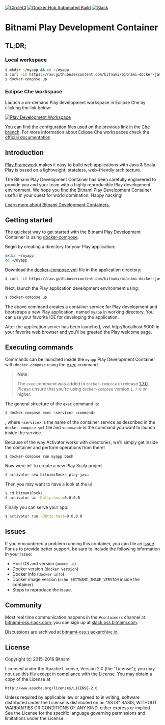 [![CircleCI](https://circleci.com/gh/bitnami/bitnami-docker-java-play/tree/master.svg?style=shield)](https://circleci.com/gh/bitnami/bitnami-docker-java-play/tree/master)
[![Docker Hub Automated Build](http://container.checkforupdates.com/badges/bitnami/java-play)](https://hub.docker.com/r/bitnami/java-play/)
[![Slack](http://slack.oss.bitnami.com/badge.svg)](http://slack.oss.bitnami.com)

# Bitnami Play Development Container

## TL;DR;

### Local workspace

```bash
$ mkdir ~/myapp && cd ~/myapp
$ curl -LO https://raw.githubusercontent.com/bitnami/bitnami-docker-java-play/master/docker-compose.yml
$ docker-compose up
```

### Eclipse Che workspace

Launch a on-demand Play development workspace in Eclipse Che by clicking the link below:

[![Play Development Workspace](http://beta.codenvy.com/factory/resources/codenvy-contribute.svg)](https://beta.codenvy.com/f/?url=https%3A%2F%2Fgithub.com%2Fbitnami%2Fbitnami-docker-java-play%2Ftree%2Fche)

You can find the configuration files used on the previous link in the [Che branch](https://github.com/bitnami/bitnami-docker-java-play/tree/che). For more information about Eclipse Che workspaces check the [official documentation](https://eclipse-che.readme.io/docs/introduction).

## Introduction

[Play Framework](https://www.playframework.com) makes it easy to build web applications with Java & Scala. Play is based on a lightweight, stateless, web-friendly architecture.

The Bitnami Play Development Container has been carefully engineered to provide you and your team with a highly reproducible Play development environment. We hope you find the Bitnami Play Development Container useful in your quest for world domination. Happy hacking!

[Learn more about Bitnami Development Containers.](https://docs.bitnami.com/containers/how-to/use-bitnami-development-containers/)

## Getting started

The quickest way to get started with the Bitnami Play Development Container is using [docker-compose](https://docs.docker.com/compose/).

Begin by creating a directory for your Play application:

```bash
mkdir ~/myapp
cd ~/myapp
```

Download the [docker-compose.yml](https://raw.githubusercontent.com/bitnami/bitnami-docker-java-play/master/docker-compose.yml) file in the application directory:

```bash
$ curl -LO https://raw.githubusercontent.com/bitnami/bitnami-docker-java-play/master/docker-compose.yml
```

Next, launch the Play application development environment using:

```bash
$ docker-compose up
```

The above command creates a container service for Play development and bootstraps a new Play application, named `myapp` in working directory. You can use your favorite IDE for developing the application.

After the application server has been launched, visit http://localhost:9000 in your favorite web browser and you'll be greeted the Play welcome page.

## Executing commands

Commands can be launched inside the `myapp` Play Development Container with `docker-compose` using the [exec](https://docs.docker.com/compose/reference/exec/) command.

> **Note**:
>
> The `exec` command was added to `docker-compose` in release [1.7.0](https://github.com/docker/compose/blob/master/CHANGELOG.md#170-2016-04-13). Please ensure that you're using `docker-compose` version `1.7.0` or higher.

The general structure of the `exec` command is:

```bash
$ docker-compose exec <service> <command>
```

, where `<service>` is the name of the container service as described in the `docker-compose.yml` file and `<command>` is the command you want to launch inside the service.

Because of the way Activator works with directories, we'll simply get inside the container and perform operations from there!

```bash
$ docker-compose run myapp bash
```

Now were in! To create a new Play Scala project

```bash
$ activator new bitnamiRocks play-java
```

Then you may want to have a look at the ui

```bash
$ cd bitnamiRocks
$ activator ui -Dhttp.host=0.0.0.0
```

Finally you can serve your app:

```bash
$ activator run -Dhttp.host=0.0.0.0
```

## Issues

If you encountered a problem running this container, you can file an [issue](../../issues/new). For us to provide better support, be sure to include the following information in your issue:

- Host OS and version (`uname -a`)
- Docker version (`docker version`)
- Docker info (`docker info`)
- Docker image version (`echo $BITNAMI_IMAGE_VERSION` inside the container)
- Steps to reproduce the issue.

## Community

Most real time communication happens in the `#containers` channel at [bitnami-oss.slack.com](http://bitnami-oss.slack.com); you can sign up at [slack.oss.bitnami.com](http://slack.oss.bitnami.com).

Discussions are archived at [bitnami-oss.slackarchive.io](https://bitnami-oss.slackarchive.io).

## License

Copyright (c) 2015-2016 Bitnami

Licensed under the Apache License, Version 2.0 (the "License");
you may not use this file except in compliance with the License.
You may obtain a copy of the License at

    http://www.apache.org/licenses/LICENSE-2.0

Unless required by applicable law or agreed to in writing, software
distributed under the License is distributed on an "AS IS" BASIS,
WITHOUT WARRANTIES OR CONDITIONS OF ANY KIND, either express or implied.
See the License for the specific language governing permissions and
limitations under the License.
